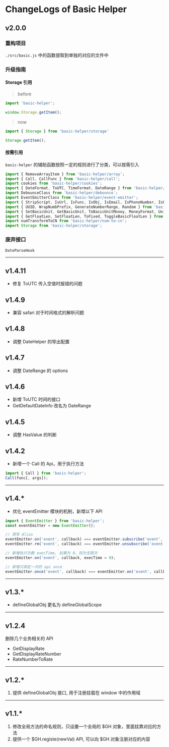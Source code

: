 # ChangeLogs of Basic Helper

## v2.0.0

### 重构项目

`./src/basic.js` 中的函数提取到单独的对应的文件中

### 升级指南

#### Storage 引用

> before

```js
import 'basic-helper';

window.Storage.getItem();
```

> now

```js
import { Storage } from 'basic-helper/storage'

Storage.getItem();
```

#### 按需引用

`basic-helper` 的辅助函数按照一定的规则进行了分类，可以按需引入

```js
import { RemoveArrayItem } from 'basic-helper/array';
import { Call, CallFunc } from 'basic-helper/call';
import cookies from 'basic-helper/cookies';
import { DateFormat, ToUTC, TimeFormat, DateRange } from 'basic-helper/datetime-helper';
import DebounceClass from 'basic-helper/debounce';
import EventEmitterClass from 'basic-helper/event-emitter';
import { StripScript, IsUrl, IsFunc, IsObj, IsEmail, IsPhoneNumber, IsPhone, BoolFilter, InArr, HasValue } from 'basic-helper/filter';
import { UUID, WrapNumbPrefix, GenerateNumberRange, Random } from 'basic-helper/generation';
import { SetBasicUnit, GetBasicUnit, ToBasicUnitMoney, MoneyFormat, UnitFormat } from 'basic-helper/money';
import { GetFloatLen, SetFloatLen, ToFixed, ToggleBasicFloatLen } from 'basic-helper/number';
import numTransformToCN from 'basic-helper/num-to-cn';
import Storage from 'basic-helper/storage';
```

### 废弃接口

```js
DateParseHook
```

---------

## v1.4.11

- 修复 ToUTC 传入空值时报错的问题

## v1.4.9

- 兼容 safari 对于时间格式的解析问题

## v1.4.8

- 调整 DateHelper 的导出配置

## v1.4.7

- 调整 DateRange 的 options

## v1.4.6

- 新增 ToUTC 时间的接口
- GetDefaultDateInfo 改名为 DateRange

## v1.4.5

- 调整 HasValue 的判断

## v1.4.2

- 新增一个 Call 的 Api，用于执行方法

```js
import { Call } from 'basic-helper';
Call(func[, args]);
```

---------

## v1.4.*

- 优化 eventEmitter 模块的机制，新增以下 API

```js
import { EventEmitter } from 'basic-helper';
const eventEmitter = new EventEmitter();

// 简写 Alias
eventEmitter.on('event', callback) === eventEmitter.subscribe('event', callback)
eventEmitter.rm('event', callback) === eventEmitter.unsubscribe('event', callback)

// 新增执行次数 execTime, 如果为 0，则为无限次
eventEmitter.on('event', callback, execTime = 0);

// 新增只绑定一次的 api once
eventEmitter.once('event', callback) === eventEmitter.on('event', callback, execTime = 1) === eventEmitter.subscribe('event', callback, 1)
```

---------

## v1.3.*

- defineGlobalObj 更名为 defineGlobalScope

---------

## v1.2.4

删除几个业务相关的 API

- GetDisplayRate
- GetDisplayRateNumber
- RateNumberToRate

---------

## v1.2.*

1. 提供 defineGlobalObj 接口, 用于注册挂载在 window 中的作用域

---------

## v1.1.*

1. 修改全局方法的命名规则，只设置一个全局的 $GH 对象，里面挂靠对应的方法
2. 提供一个 $GH.registe(newVal) API, 可以向 $GH 对象注册对应的内容
